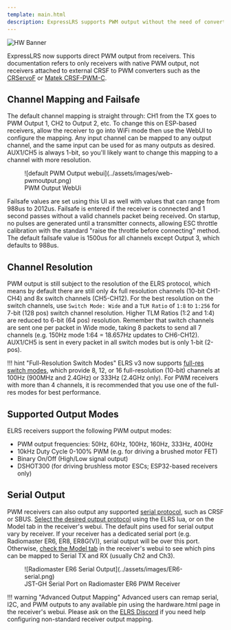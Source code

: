```yaml
---
template: main.html
description: ExpressLRS supports PWM output without the need of converters.
---
```


![HW Banner](https://raw.githubusercontent.com/ExpressLRS/ExpressLRS-hardware/master/img/hardware.png)

ExpressLRS now supports direct PWM output from receivers. This documentation refers to only receivers with native PWM output, not receivers attached to external CRSF to PWM converters such as the [CRServoF](https://github.com/CapnBry/CRServoF/) or [Matek CRSF-PWM-C](http://www.mateksys.com/?portfolio=crsf-pwm).

## Channel Mapping and Failsafe
The default channel mapping is straight through: CH1 from the TX goes to PWM Output 1, CH2 to Output 2, etc. To change this on ESP-based receivers, allow the receiver to go into WiFi mode then use the WebUI to configure the mapping. Any input channel can be mapped to any output channel, and the same input can be used for as many outputs as desired. AUX1/CH5 is always 1-bit, so you'll likely want to change this mapping to a channel with more resolution.

<figure markdown>
![default PWM Output webui](../assets/images/web-pwmoutput.png)
<figcaption>PWM Output WebUi</figcaption>
</figure>

Failsafe values are set using this UI as well with values that can range from 988us to 2012us. Failsafe is entered if the receiver is connected and 1 second passes without a valid channels packet being received. On startup, no pulses are generated until a transmitter connects, allowing ESC throttle calibration with the standard "raise the throttle before connecting" method. The default failsafe value is 1500us for all channels except Output 3, which defaults to 988us.

## Channel Resolution
PWM output is still subject to the resolution of the ELRS protocol, which means by default there are still only 4x full resolution channels (10-bit CH1-CH4) and 8x switch channels (CH5-CH12). For the best resolution on the switch channels, use `Switch Mode: Wide` and a `TLM Ratio` of `1:8` to `1:256` for 7-bit (128 pos) switch channel resolution. Higher TLM Ratios (1:2 and 1:4) are reduced to 6-bit (64 pos) resolution. Remember that switch channels are sent one per packet in Wide mode, taking 8 packets to send all 7 channels (e.g. 150Hz mode 1:64 = 18.657Hz updates to CH6-CH12). AUX1/CH5 is sent in every packet in all switch modes but is only 1-bit (2-pos).

!!! hint "Full-Resolution Switch Modes"
	ELRS v3 now supports [full-res switch modes](https://www.expresslrs.org/software/switch-config/#full-resolution-switch-configuration-modes), which provide 8, 12, or 16 full-resolution (10-bit) channels at 100Hz (900MHz and 2.4GHz) or 333Hz (2.4GHz only). For PWM receivers with more than 4 channels, it is recommended that you use one of the full-res modes for best performance. 

## Supported Output Modes
ELRS receivers support the following PWM output modes: 
* PWM output frequencies: 50Hz, 60Hz, 100Hz, 160Hz, 333Hz, 400Hz
* 10kHz Duty Cycle 0-100% PWM (e.g. for driving a brushed motor FET)
* Binary On/Off (High/Low signal output)
* DSHOT300 (for driving brushless motor ESCs; ESP32-based receivers only)

## Serial Output
PWM receivers can also output any supported [serial protocol](https://www.expresslrs.org/software/serial-protocols/), such as CRSF or SBUS. [Select the desired output protocol](https://www.expresslrs.org/software/serial-protocols/#receiver-protocol-selection) using the ELRS lua, or on the Model tab in the receiver's webui. 
The default pins used for serial output vary by receiver. If your receiver has a dedicated serial port (e.g. Radiomaster ER6, ER8, ER8G(V)), serial output will be over this port. Otherwise, [check the Model tab](https://www.expresslrs.org/software/serial-protocols/#pwm-receiver-serial-pin-selection) in the receiver's webui to see which pins can be mapped to Serial TX and RX (usually Ch2 and Ch3). 

<figure markdown>
![Radiomaster ER6 Serial Output](../assets/images/ER6-serial.png)
<figcaption>JST-GH Serial Port on Radiomaster ER6 PWM Receiver</figcaption>
</figure>

!!! warning "Advanced Output Mapping"
	Advanced users can remap serial, I2C, and PWM outputs to any available pin using the hardware.html page in the receiver's webui. Please ask on the [ELRS Discord](https://discord.gg/dS6ReFY) if you need help configuring non-standard receiver output mapping. 